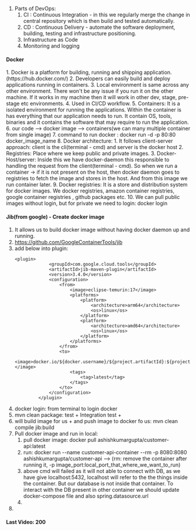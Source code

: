 1. Parts of DevOps:
   1. CI : Continuous Integration - in this we regularly merge the change in central repository which is then build and tested automatically.
   2. CD : Continuous Delivery - automate the software deployment, building, testing and infrastructure positioning. 
   3. Infrastructure as Code
   4. Monitoring and logging

<h4>Docker</h4>
1. Docker is a platform for building, running and shipping application. (https://hub.docker.com/)
2. Developers can easily build and deploy applications running in containers.
3. Local environment is same across any other environment. There won't be any issue if you run it on the other machine. If it works in my machine then it will work in other dev, stage, pre-stage etc environments.
4. Used in CI/CD workflow.
5. Containers: It is a isolated environment for running the applications. Within the container is has everything that our application needs to run. It contain OS, tools, binaries and it contains the software that may require to run the application.
6. our code --> docker image --> containers(we can many multiple container from single image)
7. command to run docker : docker run -d -p 80:80 docker_image_name
8. Docker architecture: 
   1. It follows client-server approach: client is the cli(terminal - cmd) and server is the docker host
   2. Registries:  Place where we keep public and private images.
   3. Docker-Host/server: Inside this we have docker-daemon this responsible to handling the request from the client(terminal - cmd). So when we run a container -> if it is not present on the host, then docker daemon goes to registries to fetch the image and stores in the host. And from this image we run container later. 
9. Docker registries: It is a store and distribution system for docker images. We docker registries, amazon container registries, google container registries , github packages etc.
10. We can pull public images without login, but for private we need to login: docker login

<h4>Jib(from google) - Create docker image </h4>

1. It allows us to build docker image without having docker daemon up and running.
2. https://github.com/GoogleContainerTools/jib
3. add below into plugin: 
   ```
   <plugin>
				<groupId>com.google.cloud.tools</groupId>
				<artifactId>jib-maven-plugin</artifactId>
				<version>3.4.0</version>
				<configuration>
					<from>
						<image>eclipse-temurin:17</image>
						<platforms>
							<platform>
								<architecture>arm64</architecture>
								<os>linux</os>
							</platform>
							<platform>
								<architecture>amd64</architecture>
								<os>linux</os>
							</platform>
						</platforms>
					</from>
					<to>
						<image>docker.io/${docker.username}/${project.artifactId}:${project.version}</image>
						<tags>
							<tag>latest</tag>
						</tags>
					</to>
				</configuration>
			</plugin>
   ```
4. docker login: from terminal to login docker
5. mvn clean package: test + Integration test + 
6. will build image for us + and push image to docker fo us:  mvn clean compile jib:build
7. Pull docker image and run in local:
   1. pull docker image: docker pull ashishkumargupta/customer-api:latest
   2. run: docker run --name customer-api-container --rm -p 8080:8080 ashishkumargupta/customer-api --> (rm: remove the container after running it, -p image_port:local_port_that_where_we_want_to_run)
   3. above cmd will failed as it will not able to connect with DB, as we have give localhost:5432, localhost will refer to the the things inside the container. But our database is not inside that container. 
      To interact with the DB present in other container we should update docker-compose file and also spring.datasource.url
   4. 
8. 

<h4>Last Video: 200</h4>